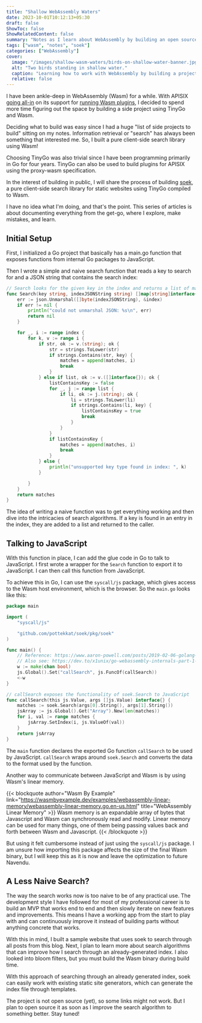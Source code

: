 ```yaml
---
title: "Shallow WebAssembly Waters"
date: 2023-10-01T10:12:13+05:30
draft: false
ShowToc: false
ShowRelatedContent: false
summary: "Notes as I learn about WebAssembly by building an open source project."
tags: ["wasm", "notes", "soek"]
categories: ["WebAssembly"]
cover:
  image: "/images/shallow-wasm-waters/birds-on-shallow-water-banner.jpg"
  alt: "Two birds standing in shallow water."
  caption: "Learning how to work with WebAssembly by building a project."
  relative: false
---
```


I have been ankle-deep in WebAssembly (Wasm) for a while. With APISIX [going all-in](https://api7.ai/blog/how-apisix-supports-wasm) on its support for [running Wasm plugins](/posts/tiny-apisix-plugin/), I decided to spend more time figuring out the space by building a side project using TinyGo and Wasm.

Deciding what to build was easy since I had a huge "list of side projects to build" sitting on my notes. Information retrieval or "search" has always been something that interested me. So, I built a pure client-side search library using Wasm!

Choosing TinyGo was also trivial since I have been programming primarily in Go for four years. TinyGo can also be used to build plugins for APISIX using the proxy-wasm specification.

In the interest of building in public, I will share the process of building [soek](https://github.com/pottekkat/soek), a pure client-side search library for static websites using TinyGo compiled to Wasm.

I have no idea what I'm doing, and that's the point. This series of articles is about documenting everything from the get-go, where I explore, make mistakes, and learn.

## Initial Setup

First, I initialized a Go project that basically has a main.go function that exposes functions from internal Go packages to JavaScript.

Then I wrote a simple and naive search function that reads a key to search for and a JSON string that contains the search index:

```go
// Search looks for the given key in the index and returns a list of matched titles
func Search(key string, indexJSONString string) []map[string]interface{} {
	err := json.Unmarshal([]byte(indexJSONString), &index)
	if err != nil {
		println("could not unmarshal JSON: %s\n", err)
		return nil
	}

	for _, i := range index {
		for k, v := range i {
			if str, ok := v.(string); ok {
				str = strings.ToLower(str)
				if strings.Contains(str, key) {
					matches = append(matches, i)
					break
				}
			} else if list, ok := v.([]interface{}); ok {
				listContainsKey := false
				for _, j := range list {
					if li, ok := j.(string); ok {
						li = strings.ToLower(li)
						if strings.Contains(li, key) {
							listContainsKey = true
							break
						}
					}
				}
				if listContainsKey {
					matches = append(matches, i)
					break
				}
			} else {
				println("unsupported key type found in index: ", k)
			}

		}
	}
	return matches
}
```

The idea of writing a naive function was to get everything working and then dive into the intricacies of search algorithms. If a key is found in an entry in the index, they are added to a list and returned to the caller.

## Talking to JavaScript

With this function in place, I can add the glue code in Go to talk to JavaScript. I first wrote a wrapper for the `Search` function to export it to JavaScript. I can then call this function from JavaScript.

To achieve this in Go, I can use the `syscall/js` package, which gives access to the Wasm host environment, which is the browser. So the `main.go` looks like this:

```go
package main

import (
	"syscall/js"

	"github.com/pottekkat/soek/pkg/soek"
)

func main() {
	// Reference: https://www.aaron-powell.com/posts/2019-02-06-golang-wasm-3-interacting-with-js-from-go/
	// Also see: https://dev.to/x1unix/go-webassembly-internals-part-1-14aj
	w := make(chan bool)
	js.Global().Set("callSearch", js.FuncOf(callSearch))
	<-w
}

// callSearch exposes the functionality of soek.Search to JavaScript
func callSearch(this js.Value, args []js.Value) interface{} {
	matches := soek.Search(args[0].String(), args[1].String())
	jsArray := js.Global().Get("Array").New(len(matches))
	for i, val := range matches {
		jsArray.SetIndex(i, js.ValueOf(val))
	}
	return jsArray
}
```

The `main` function declares the exported Go function `callSearch` to be used by JavaScript. `callSearch` wraps around `soek.Search` and converts the data to the format used by the function.

Another way to communicate between JavaScript and Wasm is by using Wasm's linear memory.

{{< blockquote author="Wasm By Example" link="https://wasmbyexample.dev/examples/webassembly-linear-memory/webassembly-linear-memory.go.en-us.html" title="WebAssembly Linear Memory" >}}
Wasm memory is an expandable array of bytes that Javascript and Wasm can synchronously read and modify. Linear memory can be used for many things, one of them being passing values back and forth between Wasm and Javascript.
{{< /blockquote >}}

But using it felt cumbersome instead of just using the `syscall/js` package. I am unsure how importing this package affects the size of the final Wasm binary, but I will keep this as it is now and leave the optimization to future Navendu.

## A Less Naive Search?

The way the search works now is too naive to be of any practical use. The development style I have followed for most of my professional career is to build an MVP that works end to end and then slowly iterate on new features and improvements. This means I have a working app from the start to play with and can continuously improve it instead of building parts without anything concrete that works.

With this in mind, I built a sample website that uses soek to search through all posts from this blog. Next, I plan to learn more about search algorithms that can improve how I search through an already-generated index. I also looked into bloom filters, but you must build the Wasm binary during build time.

With this approach of searching through an already generated index, soek can easily work with existing static site generators, which can generate the index file through templates.

The project is not open source (yet), so some links might not work. But I plan to open source it as soon as I improve the search algorithm to something better. Stay tuned!
